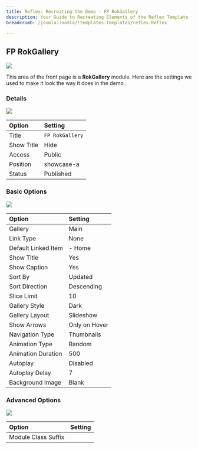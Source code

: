 ```yaml
---
title: Reflex: Recreating the Demo - FP RokGallery
description: Your Guide to Recreating Elements of the Reflex Template for Joomla
breadcrumb: /joomla:Joomla/!templates:Templates/reflex:Reflex

---
```


FP RokGallery
-----

![][demo]

This area of the front page is a **RokGallery** module. Here are the settings we used to make it look the way it does in the demo.

### Details

![][demo2]

| Option     | Setting                  |  
| :--------- | :----------------------- |  
| Title      | `FP RokGallery`          |  
| Show Title | Hide                     |  
| Access     | Public                   |  
| Position   | showcase-a               |  
| Status     | Published                |  

### Basic Options

![][demo3]

| Option              | Setting       |  
| :------------------ | :------------ |  
| Gallery             | Main          |  
| Link Type           | None          |  
| Default Linked Item | - Home        |  
| Show Title          | Yes           |  
| Show Caption        | Yes           |  
| Sort By             | Updated       |  
| Sort Direction      | Descending    |  
| Slice Limit         | 10            |  
| Gallery Style       | Dark          |  
| Gallery Layout      | Slideshow     |  
| Show Arrows         | Only on Hover |  
| Navigation Type     | Thumbnails    |  
| Animation Type      | Random        |  
| Animation Duration  | 500           |  
| Autoplay            | Disabled      |  
| Autoplay Delay      | 7             |  
| Background Image    | Blank         |  

### Advanced Options

![][demo4]

| Option              | Setting |  
| :------------------ | :------ |  
| Module Class Suffix |         |  

[demo]: assets/demo_1.jpeg
[demo2]: assets/rokgallery_1.jpeg
[demo3]: assets/rokgallery_2.jpeg
[demo4]: assets/rokgallery_3.jpeg
